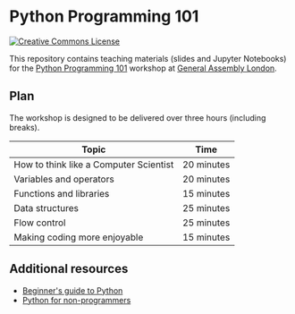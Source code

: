# Python Programming 101

[![Creative Commons License](https://i.creativecommons.org/l/by/4.0/80x15.png)](http://creativecommons.org/licenses/by/4.0/)

This repository contains teaching materials (slides and Jupyter Notebooks) for the [Python Programming 101](https://generalassemb.ly/education/python-programming-101/london) workshop at [General Assembly London](https://generalassemb.ly/locations/london).

## Plan

The workshop is designed to be delivered over three hours (including breaks).

| Topic                                  | Time        |
| -------------------------------------- | ----------- |
| How to think like a Computer Scientist | 20 minutes  |
| Variables and operators                | 20 minutes  |
| Functions and libraries                | 15 minutes  |
| Data structures                        | 25 minutes  |
| Flow control                           | 25 minutes  |
| Making coding more enjoyable           | 15 minutes  |

## Additional resources

* [Beginner's guide to Python](https://wiki.python.org/moin/BeginnersGuide)
* [Python for non-programmers](https://wiki.python.org/moin/BeginnersGuide/NonProgrammers)

